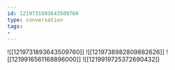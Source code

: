 ```yaml
---
id: 1219731893643509760
type: conversation
tags:
- 
---
```

![[1219731893643509760]]
![[1219738982809882626]]
![[1219916561168896000]]
![[1219919725372690432]]

